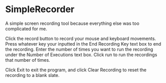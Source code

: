 # SimpleRecorder
A simple screen recording tool because everything else was too complicated for me.  

Click the record button to record your mouse and keyboard movements. Press whatever key your inputted in the End Recording Key text box to end the recording. Enter the number of times you want to run the recording under the Number of Executions text box. Click run to run the recordings that number of times.  

Click Exit to exit the program, and click Clear Recording to reset the recording to a blank slate.